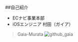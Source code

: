 ##自己紹介
- ECナビ事業本部
- iOSエンジニア 村田（ガイア）

>Gaia-Murata
![github_gaia](https://avatars2.githubusercontent.com/u/1711925?v=2&s=96) 
